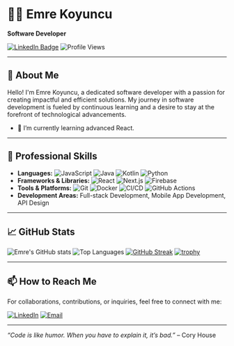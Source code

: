 # 👨‍💻 Emre Koyuncu

**Software Developer**

[![LinkedIn Badge](https://img.shields.io/badge/-LinkedIn-blue?style=flat-square&logo=Linkedin&logoColor=white&link=https://www.linkedin.com/in/emrekoyuncuu/)](https://www.linkedin.com/in/emrekoyuncuu/)
![Profile Views](https://komarev.com/ghpvc/?username=emrekoyuncuu&color=blue)

---

## 📝 About Me

Hello! I'm Emre Koyuncu, a dedicated software developer with a passion for creating impactful and efficient solutions. My journey in software development is fueled by continuous learning and a desire to stay at the forefront of technological advancements.

- 🌱 I’m currently learning advanced React.

---

## 💼 Professional Skills

- **Languages:** ![JavaScript](https://img.shields.io/badge/-JavaScript-F7DF1E?style=flat-square&logo=javascript&logoColor=black) ![Java](https://img.shields.io/badge/-Java-007396?style=flat-square&logo=java&logoColor=white) ![Kotlin](https://img.shields.io/badge/-Kotlin-0095D5?style=flat-square&logo=kotlin&logoColor=white) ![Python](https://img.shields.io/badge/-Python-3776AB?style=flat-square&logo=python&logoColor=white)
- **Frameworks & Libraries:** ![React](https://img.shields.io/badge/-React-61DAFB?style=flat-square&logo=react&logoColor=white) ![Next.js](https://img.shields.io/badge/-Next.js-000000?style=flat-square&logo=nextdotjs&logoColor=white) ![Firebase](https://img.shields.io/badge/-Firebase-FFCA28?style=flat-square&logo=firebase&logoColor=black)
- **Tools & Platforms:** ![Git](https://img.shields.io/badge/-Git-F05032?style=flat-square&logo=git&logoColor=white) ![Docker](https://img.shields.io/badge/-Docker-2496ED?style=flat-square&logo=docker&logoColor=white) ![CI/CD](https://img.shields.io/badge/-CI/CD-007ACC?style=flat-square&logo=azure-pipelines&logoColor=white) ![GitHub Actions](https://img.shields.io/badge/-GitHub_Actions-2088FF?style=flat-square&logo=github-actions&logoColor=white)
- **Development Areas:** Full-stack Development, Mobile App Development, API Design

---

## 📈 GitHub Stats

![Emre's GitHub stats](https://github-readme-stats.vercel.app/api?username=emrekoyuncuu&show_icons=true&theme=radical)
![Top Languages](https://github-readme-stats.vercel.app/api/top-langs/?username=emrekoyuncuu&layout=compact&theme=radical)
[![GitHub Streak](https://streak-stats.demolab.com?user=emrekoyuncuu&theme=radical&date_format=j%20M%5B%20Y%5D)](https://git.io/streak-stats)
[![trophy](https://github-profile-trophy.vercel.app/?username=emrekoyuncuu&theme=radical&no-bg=true&no-frame=true)](https://github.com/ryo-ma/github-profile-trophy)

---

## 📫 How to Reach Me

For collaborations, contributions, or inquiries, feel free to connect with me:

[![LinkedIn](https://img.shields.io/badge/-LinkedIn-blue?style=for-the-badge&logo=linkedin&logoColor=white)](https://www.linkedin.com/in/emrekoyuncuu/)
[![Email](https://img.shields.io/badge/Email-D14836?style=for-the-badge&logo=gmail&logoColor=white)](mailto:emrekoyuncujob@gmail.com)

---

*“Code is like humor. When you have to explain it, it’s bad.”* – Cory House
